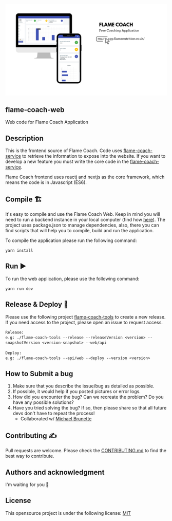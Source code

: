 <img src="./flameCoach.png?raw=true" />

## flame-coach-web
Web code for Flame Coach Application

## Description
This is the frontend source of Flame Coach. Code uses [flame-coach-service] to retrieve the information 
to expose into the website. If you want to develop a new feature you must write the core code in the [flame-coach-service].

Flame Coach frontend uses reactj and nextjs as the core framework, which means the code is in Javascript (ES6).

## Compile 🏗️
It's easy to compile and use the Flame Coach Web. 
Keep in mind you will need to run a backend instance in your local computer (find how [here](https://github.com/FlameNutrition/flame-coach-service/blob/master/README.md#run-%EF%B8%8F)). 
The project uses package.json to manage dependencies, also, there you can find scripts that will help you to compile, build and run the application.

To compile the application please run the following command:
```
yarn install
```

## Run ▶️
To run the web application, please use the following command:
```
yarn run dev
```

## Release & Deploy 🚀
Please use the following project [flame-coach-tools] to create a new release.
If you need access to the project, please open an issue to request access.
```
Release:
e.g: ./flame-coach-tools --release --releaseVersion <version> --snapshotVersion <version-snapshot> --web/api

Deploy:
e.g: ./flame-coach-tools --api/web --deploy --version <version>
```

## How to Submit a bug
1. Make sure that you describe the issue/bug as detailed as possible.  
2. If possible, it would help if you posted pictures or error logs.     
3. How did you encounter the bug? Can we recreate the problem? Do you have any possible solutions?  
4. Have you tried solving the bug? If so, then please share so that all future devs don't have to repeat the process!  
   - Collaborated w/ [Michael Brunette](https://github.com/mcbrunette33)


## Contributing ✍️
Pull requests are welcome. Please check the [CONTRIBUTING.md](https://github.com/FlameNutrition/flame-coach-web/blob/master/CONTRIBUTING.md) to find the best way to contribute.

## Authors and acknowledgment
I'm waiting for you 🤟

## License
This opensource project is under the following license: [MIT]

[flame-coach-tools]: https://github.com/FlameNutrition/flame-coach-tools
[flame-coach-service]: https://github.com/FlameNutrition/flame-coach-service
[mit]: https://choosealicense.com/licenses/mit/
